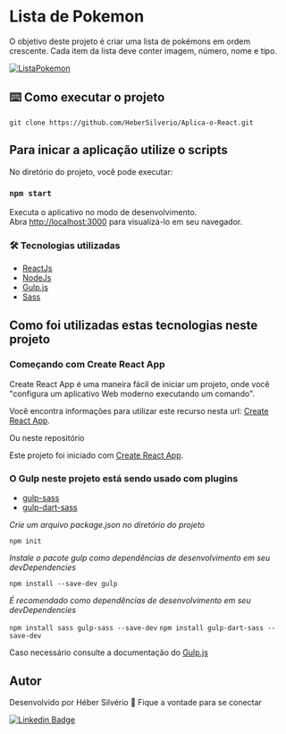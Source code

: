 # Lista de Pokemon

O  objetivo deste projeto é criar uma lista de pokémons em ordem crescente. Cada item da lista deve conter imagem, número, nome e tipo.

<a target="_blank" rel="noopener noreferrer" href="https://github.com/HeberSilverio/Aplica-o-React/blob/main/lista-pokemon/src/img/ListaPokemonGif.gif">
    <img src="https://github.com/HeberSilverio/Aplica-o-React/blob/main/lista-pokemon/src/img/ListaPokemonGif.gif" alt="ListaPokemon" style="max-width: 40%;">
</a> </br>

## ⌨️ Como executar o projeto
``` Clonando o repositório
git clone https://github.com/HeberSilverio/Aplica-o-React.git

```

## Para inicar a aplicação utilize o scripts 

No diretório do projeto, você pode executar:

### `npm start`

Executa o aplicativo no modo de desenvolvimento.\
Abra [http://localhost:3000](http://localhost:3000) para visualizá-lo em seu navegador.


### 🛠️ Tecnologias utilizadas
* <a href="https://pt-br.reactjs.org/" rel="nofollow">ReactJs</a>
* <a href="https://nodejs.org/en/" rel="nofollow">NodeJs</a>
* <a href="https://gulpjs.com/" rel="nofollow">Gulp.js</a>
* <a href="https://sass-lang.com/" rel="nofollow">Sass</a>

## Como foi utilizadas estas tecnologias neste projeto

### Começando com Create React App

Create React App é uma maneira fácil de iniciar um projeto, onde você "configura um aplicativo Web moderno executando um comando".

Você encontra informações para utilizar este recurso nesta url: 
[Create React App](https://create-react-app.dev/).

Ou neste repositório

Este projeto foi iniciado com [Create React App](https://github.com/facebook/create-react-app).

### O Gulp neste projeto está sendo usado com plugins

- [gulp-sass](https://www.npmjs.com/package/gulp-sass)
- [gulp-dart-sass](https://www.npmjs.com/package/gulp-sass)

*Crie um arquivo package.json no diretório do projeto*

`npm init`

*Instale o pacote gulp como dependências de desenvolvimento em seu devDependencies*

`npm install --save-dev gulp`

*É recomendado como dependências de desenvolvimento em seu devDependencies*

`npm install sass gulp-sass --save-dev`
`npm install gulp-dart-sass --save-dev`

Caso necessário consulte a documentação do <a href="https://gulpjs.com/" rel="nofollow">Gulp.js</a>



## Autor
Desenvolvido por Héber Silvério 👋 Fique a vontade para se conectar

<a href="https://www.linkedin.com/in/hebersilverio/" rel="nofollow"><img src="https://camo.githubusercontent.com/c93fed3759c4a34198be7edef401a101e9454245/68747470733a2f2f696d672e736869656c64732e696f2f62616467652f6c696e6b6564696e2d2532333030373742352e7376673f267374796c653d666f722d7468652d6261646765266c6f676f3d6c696e6b6564696e266c6f676f436f6c6f723d7768697465266c696e6b3d68747470733a2f2f7777772e6c696e6b6564696e2e636f6d2f696e2f6d617263696c696f636f72726569612f" alt="Linkedin Badge" data-canonical-src="https://img.shields.io/badge/linkedin-%230077B5.svg?&amp;style=for-the-badge&amp;logo=linkedin&amp;logoColor=white&amp;link=https://www.linkedin.com/in/hebersilverio/" style="max-width:100%;"></a>
